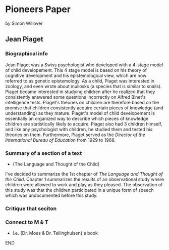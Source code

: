 
# Pioneers Paper
by Simon Willover

## Jean Piaget

### Biographical info

Jean Piaget was a Swiss psychologist who developed with a 4-stage model of child developement. This 4 stage model is based on his theory of cognitive development and his epistemological view, which are now referred to as genetic epistemology. As a child, Piaget was interested in zoology, and even wrote about mullosks (a species that is similar to snails). Piaget became interested in studying children after he realized that they consistently answered some questions incorrectly on Alfred Binet's intelligence tests. Piaget's theories on children are therefore based on the premise that children consistently acquire certain pieces of knowledge (and understanding) as they mature. Piaget's model of child developement is essentially an organized way to describe which pieces of knowledge children are statistically likely to acquire. Piaget also had 3 children himself, and like any psychologist with children, he studied them and tested his theories on them. Furthermore, Piaget served as the *Director of the International Bureau of Education* from 1929 to 1968.

### Summary of a section of a text
* {The Language and Thought of the Child}

I've decided to summarize the 1st chapter of *The Language and Thought of the Child*. Chapter 1 summarizes the results of an observational study where children were allowed to work and play as they pleased. The observation of this study was that the children participated in a unique form of speech which was undocumented before this study.

### Critique that seciton

### Connect to M & T
* i.e. {Dr. Moes & Dr. Tellinghuisen}'s book

END
